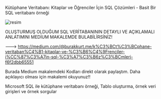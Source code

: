 Kütüphane Veritabanı: Kitaplar ve Öğrenciler İçin SQL Çözümleri - Basit Bir SQL veritabanı örneği


![resim](https://github.com/burakkurt07/sql-kutuphane-veritabani-ornegi/assets/121500513/7c0817c6-1fcd-4d81-a5e1-f4ab7d86422f)



OLUŞTURMUŞ OLDUĞUM SQL VERİTABANININ DETAYLI VE AÇIKLAMALI ANLATIMINI MEDİUM MAKALEMDE BULABİLİRSİNİZ!

---> https://medium.com/@burakkurt.me/k%C3%BCt%C3%BCphane-veritaban%C4%B1-kitaplar-ve-%C3%B6%C4%9Frenciler-i%CC%87%C3%A7in-sql-%C3%A7%C3%B6z%C3%BCmleri-f6f2dbb65551

Burada Medium makalemdeki Kodları direkt olarak paylaştım. Daha açıklayıcı olması için makalemi okuyunuz!!

Microsoft SQL ile kütüphane veritabanı örneği, Tablo oluşturma, örnek veri girişleri ve örnek sorgular





